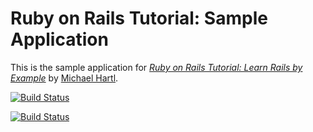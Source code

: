 # Ruby on Rails Tutorial: Sample Application

This is the sample application for
[*Ruby on Rails Tutorial: Learn Rails by Example*](http://railstutorial.org/)
by [Michael Hartl](http://michaelhartl.com/).

[![Build Status](https://travis-ci.org/jasnow/sample_app_3_1.png)](https://travis-ci.org/jasnow/sample_app_3_1)

[![Build Status](https://gemnasium.com/jasnow/sample_app_3_1.png?travis)](https://gemnasium.com/jasnow/sample_app_3_1.png?travis)
